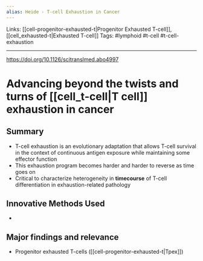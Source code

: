 ```yaml
---
alias: Heide - T-cell Exhaustion in Cancer
---
```


Links: [[cell-progenitor-exhausted-t|Progenitor Exhausted T-cell]], [[cell_exhausted-t|Exhausted T-cell]]
Tags: #lymphoid #t-cell #t-cell-exhaustion

---

https://doi.org/10.1126/scitranslmed.abo4997

# Advancing beyond the twists and turns of [[cell_t-cell|T cell]] exhaustion in cancer

## Summary
- T-cell exhaustion is an evolutionary adaptation that allows T-cell survival in the context of continuous antigen exposure while maintaining some effector function
- This exhaustion program becomes harder and harder to reverse as time goes on
- Critical to characterize heterogeneity in **timecourse** of T-cell differentiation in exhaustion-related pathology

## Innovative Methods Used
- 

## Major findings and relevance
- Progenitor exhausted T-cells ([[cell-progenitor-exhausted-t|Tpex]])